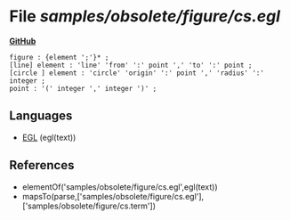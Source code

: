 # File _samples/obsolete/figure/cs.egl_
**[GitHub](https://github.com/softlang/yas/blob/master/samples/obsolete/figure/cs.egl)**
```
figure : {element ';'}* ;
[line] element : 'line' 'from' ':' point ',' 'to' ':' point ;
[circle ] element : 'circle' 'origin' ':' point ',' 'radius' ':' integer ;
point : '(' integer ',' integer ')' ;
```

## Languages
* [EGL](../languages/EGL.md) (egl(text))

## References
* elementOf('samples/obsolete/figure/cs.egl',egl(text))
* mapsTo(parse,['samples/obsolete/figure/cs.egl'],['samples/obsolete/figure/cs.term'])

